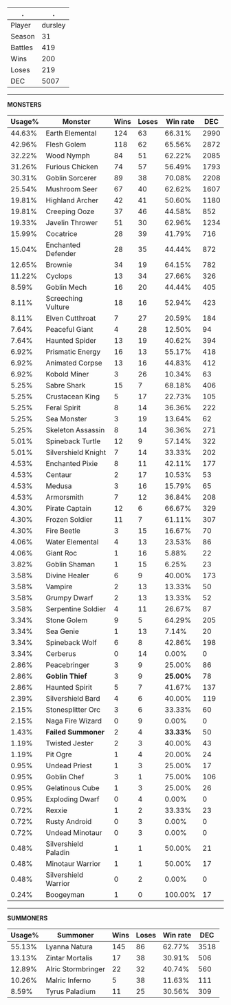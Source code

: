 .|.
|-|-
Player|dursley
Season|31
Battles|419
Wins|200
Loses|219
DEC|5007

---
**MONSTERS**

Usage%|Monster|Wins|Loses|Win rate|DEC|
-|-|-|-|-|-|
44.63%|Earth Elemental|124|63|66.31%|2990|
42.96%|Flesh Golem|118|62|65.56%|2872|
32.22%|Wood Nymph|84|51|62.22%|2085|
31.26%|Furious Chicken|74|57|56.49%|1793|
30.31%|Goblin Sorcerer|89|38|70.08%|2208|
25.54%|Mushroom Seer|67|40|62.62%|1607|
19.81%|Highland Archer|42|41|50.60%|1180|
19.81%|Creeping Ooze|37|46|44.58%|852|
19.33%|Javelin Thrower|51|30|62.96%|1234|
15.99%|Cocatrice|28|39|41.79%|716|
15.04%|Enchanted Defender|28|35|44.44%|872|
12.65%|Brownie|34|19|64.15%|782|
11.22%|Cyclops|13|34|27.66%|326|
8.59%|Goblin Mech|16|20|44.44%|405|
8.11%|Screeching Vulture|18|16|52.94%|423|
8.11%|Elven Cutthroat|7|27|20.59%|184|
7.64%|Peaceful Giant|4|28|12.50%|94|
7.64%|Haunted Spider|13|19|40.62%|394|
6.92%|Prismatic Energy|16|13|55.17%|418|
6.92%|Animated Corpse|13|16|44.83%|412|
6.92%|Kobold Miner|3|26|10.34%|63|
5.25%|Sabre Shark|15|7|68.18%|406|
5.25%|Crustacean King|5|17|22.73%|105|
5.25%|Feral Spirit|8|14|36.36%|222|
5.25%|Sea Monster|3|19|13.64%|62|
5.25%|Skeleton Assassin|8|14|36.36%|271|
5.01%|Spineback Turtle|12|9|57.14%|322|
5.01%|Silvershield Knight|7|14|33.33%|202|
4.53%|Enchanted Pixie|8|11|42.11%|177|
4.53%|Centaur|2|17|10.53%|53|
4.53%|Medusa|3|16|15.79%|65|
4.53%|Armorsmith|7|12|36.84%|208|
4.30%|Pirate Captain|12|6|66.67%|329|
4.30%|Frozen Soldier|11|7|61.11%|307|
4.30%|Fire Beetle|3|15|16.67%|70|
4.06%|Water Elemental|4|13|23.53%|86|
4.06%|Giant Roc|1|16|5.88%|22|
3.82%|Goblin Shaman|1|15|6.25%|23|
3.58%|Divine Healer|6|9|40.00%|173|
3.58%|Vampire|2|13|13.33%|50|
3.58%|Grumpy Dwarf|2|13|13.33%|52|
3.58%|Serpentine Soldier|4|11|26.67%|87|
3.34%|Stone Golem|9|5|64.29%|205|
3.34%|Sea Genie|1|13|7.14%|20|
3.34%|Spineback Wolf|6|8|42.86%|198|
3.34%|Cerberus|0|14|0.00%|0|
2.86%|Peacebringer|3|9|25.00%|86|
2.86%|**Goblin Thief**|3|9|**25.00%**|78|
2.86%|Haunted Spirit|5|7|41.67%|137|
2.39%|Silvershield Bard|4|6|40.00%|119|
2.15%|Stonesplitter Orc|3|6|33.33%|60|
2.15%|Naga Fire Wizard|0|9|0.00%|0|
1.43%|**Failed Summoner**|2|4|**33.33%**|50|
1.19%|Twisted Jester|2|3|40.00%|43|
1.19%|Pit Ogre|1|4|20.00%|24|
0.95%|Undead Priest|1|3|25.00%|17|
0.95%|Goblin Chef|3|1|75.00%|106|
0.95%|Gelatinous Cube|1|3|25.00%|26|
0.95%|Exploding Dwarf|0|4|0.00%|0|
0.72%|Rexxie|1|2|33.33%|23|
0.72%|Rusty Android|0|3|0.00%|0|
0.72%|Undead Minotaur|0|3|0.00%|0|
0.48%|Silvershield Paladin|1|1|50.00%|21|
0.48%|Minotaur Warrior|1|1|50.00%|17|
0.48%|Silvershield Warrior|0|2|0.00%|0|
0.24%|Boogeyman|1|0|100.00%|17|

---
**SUMMONERS**

Usage%|Summoner|Wins|Loses|Win rate|DEC|
-|-|-|-|-|-|
55.13%|Lyanna Natura|145|86|62.77%|3518|
13.13%|Zintar Mortalis|17|38|30.91%|506|
12.89%|Alric Stormbringer|22|32|40.74%|560|
10.26%|Malric Inferno|5|38|11.63%|111|
8.59%|Tyrus Paladium|11|25|30.56%|309|
